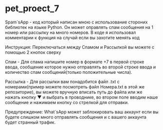 # pet_proect_7

Spam`sApp - код который написан мною с использование стороних библиотек на языке Python. Он может оправлять спам сообщения на 1 номер или рассылку на много номеров. 
В коде я использовал комментарии к функция на случай если вы захотите менять код

Инструкция:
Переключаться между Спамом и Рассылкой вы можете с помощью 2 кнопок сверху

Спам - Для спама напишите номер в формате +7 в первой строке ввода, сообщение которое нужно отправлять во второй строке ввода и количество спам сообщений(только положительные числа). 

Рассылка - Для рассылки вам понадобится файл .txt с номерами(пример можете посмотреть файл Номера.txt в этой же репозиторие), вы можете вручную вписать путь до файла или же нажать кнопку ▼ и выбрать в проводнике, во втором поле вводим наше сообщение и нажимаем кнопку со стрелкой для отправки.


Предупреждение:
What`sApp может заблокировать ваш аккаунт если вы будете слишком много отправлять сообщения и с вашего аккаунта будет странный трафик.
